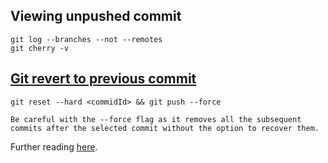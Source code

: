 ## Viewing unpushed commit

```shell
git log --branches --not --remotes
git cherry -v
```
## [Git revert to previous commit](https://stackoverflow.com/questions/4114095/how-do-i-revert-a-git-repository-to-a-previous-commit)

```shell script
git reset --hard <commidId> && git push --force

Be careful with the --force flag as it removes all the subsequent commits after the selected commit without the option to recover them.
```

Further reading [here](https://stackoverflow.com/a/3338774/10393067).